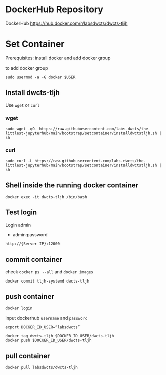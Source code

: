# DockerHub Repository
DockerHub
https://hub.docker.com/r/labsdwcts/dwcts-tljh

# Set Container

Prerequisites: install docker and add docker group

to add docker group

```sudo usermod -a -G docker $USER```

## Install dwcts-tljh
Use `wget` or `curl`
### wget
```
sudo wget -qO- https://raw.githubusercontent.com/labs-dwcts/the-littlest-jupyterhub/main/bootstrap/setcontainer/installdwctstljh.sh | sh
```

### curl
```
sudo curl -L https://raw.githubusercontent.com/labs-dwcts/the-littlest-jupyterhub/main/bootstrap/setcontainer/installdwctstljh.sh | sh
```

## Shell inside the running docker container
```
docker exec -it dwcts-tljh /bin/bash
```

## Test login
Login admin
 - admin:password
```
http://{Server IP}:12000
```

## commit container
check `docker ps --all` and `docker images`
```
docker commit tljh-systemd dwcts-tljh
```

## push container
```
docker login
```
input dockerhub `username` and `password`

```
export DOCKER_ID_USER=“labsdwcts”
```

```
docker tag dwcts-tljh $DOCKER_ID_USER/dwcts-tljh
docker push $DOCKER_ID_USER/dwcts-tljh
```

## pull container
```
docker pull labsdwcts/dwcts-tljh
```